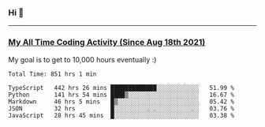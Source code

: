 ### Hi 🙂

---

### <a href="https://wakatime.com/@Eroxl">My All Time Coding Activity (Since Aug 18th 2021)</a>
My goal is to get to 10,000 hours eventually :)
<!--START_SECTION:waka-->

```text
Total Time: 851 hrs 1 min

TypeScript   442 hrs 26 mins █████████████░░░░░░░░░░░░   51.99 %
Python       141 hrs 54 mins ████▒░░░░░░░░░░░░░░░░░░░░   16.67 %
Markdown     46 hrs 5 mins   █▒░░░░░░░░░░░░░░░░░░░░░░░   05.42 %
JSON         32 hrs          █░░░░░░░░░░░░░░░░░░░░░░░░   03.76 %
JavaScript   28 hrs 45 mins  █░░░░░░░░░░░░░░░░░░░░░░░░   03.38 %
```

<!--END_SECTION:waka-->
